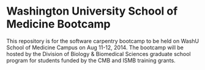 Washington University School of Medicine Bootcamp
====

This repository is for the software carpentry bootcamp to be held on WashU School of Medicine Campus on Aug 11-12, 2014. The bootcamp will be hosted by the Division of Biology & Biomedical Sciences graduate school program for students funded by the CMB and ISMB training grants. 